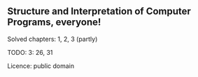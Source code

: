 ## Structure and Interpretation of Computer Programs, everyone!

Solved chapters: 1, 2, 3 (partly)

TODO: 3: 26, 31

Licence: public domain

